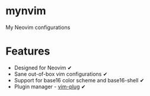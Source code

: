 # mynvim
My Neovim configurations

# Features
* Designed for Neovim ✔
* Sane out-of-box vim configurations ✔
* Support for base16 color scheme and base16-shell ✔
* Plugin manager - [vim-plug](https://github.com/junegunn/vim-plug) ✔

